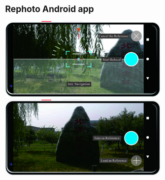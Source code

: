 # Rephoto Android app

<img src="img/Begin.jpg" width="560"/> <img src="img/TakeRef.jpg" width="560"/> 
